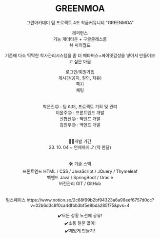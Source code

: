 <div align=center>
  
# GREENMOA
그린아카데미 팀 프로젝트 4조
학급커뮤니티 "GREENMOA"

<div>
레퍼런스<br>
기능 게더타운 + 구글클래스룸 <br>
뷰 싸이월드 <br>

기존에 다소 딱딱한 학사관리시스템을 좀 더 메타버스+싸이옛감성을 넣어서 만들어보고 싶은 마음<br>
</div>


<div>
로그인/회원가입<br>
게시판(공지, 질의, 자유) <br>
쪽지 <br>
채팅 <br>
</div>

<br>
<br>


<div>
박은진😊 : 팀 리더, 프로젝트 기획 및 관리 <br>
이윤주😊 : 프론트엔드 개발 <br>
신협진😊 : 백엔드 개발 <br>
김진우😊 : 백엔드 개발 <br>
</div>

<br>
<br>

<div>
🏃‍♂️개발 기간 <br>
23. 10. 04 ~ 언제까지..? (약 한달)
</div>

<br>
<br>

<div>
🛠️ 기술 스택 <br>
프론트엔드 HTML / CSS / JavaScript / JQuery / Thymeleaf <br>
백엔드 Java / SpringBoot / Oracle <br>
버전관리 GIT / GitHub <br>
</div>

<br>
<br>

<div>
팀스페이스
https://www.notion.so/2c88f99b2bf94323a6a96eef6757d0cc?v=02b6d3c9f0ca4dfbb3bf5e8bda285f75&pvs=4

<br>

✔️모든 상황 노션에 공유! <br>
✔️소통 질문 많이! <br>
✔️재밌게 만들기! <br>

</div>
</div>
